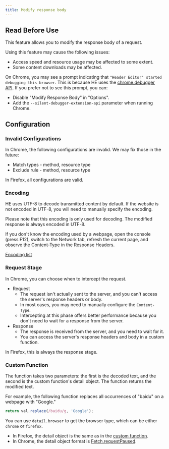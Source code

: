 ```yaml
---
title: Modify response body
---
```


## Read Before Use

This feature allows you to modify the response body of a request.

Using this feature may cause the following issues:
* Access speed and resource usage may be affected to some extent.
* Some content downloads may be affected.

On Chrome, you may see a prompt indicating that `"Header Editor" started debugging this browser`. This is because HE uses the [chrome.debugger API](https://developer.chrome.com/docs/extensions/reference/api/debugger). If you prefer not to see this prompt, you can:
* Disable "Modify Response Body" in "Options".
* Add the `--silent-debugger-extension-api` parameter when running Chrome.

## Configuration

### Invalid Configurations
In Chrome, the following configurations are invalid. We may fix those in the future:
* Match types - method, resource type
* Exclude rule - method, resource type

In Firefox, all configurations are valid.

### Encoding
HE uses UTF-8 to decode transmitted content by default. If the website is not encoded in UTF-8, you will need to manually specify the encoding.

Please note that this encoding is only used for decoding. The modified response is always encoded in UTF-8.

If you don't know the encoding used by a webpage, open the console (press F12), switch to the Network tab, refresh the current page, and observe the Content-Type in the Response Headers.

[Encoding list](https://developer.mozilla.org/en-US/docs/Web/API/Encoding_API/Encodings)

### Request Stage

In Chrome, you can choose when to intercept the request.

* Request
  * The request isn't actually sent to the server, and you can't access the server's response headers or body.
  * In most cases, you may need to manually configure the `Content-Type`.
  * Intercepting at this phase offers better performance because you don't need to wait for a response from the server.
* Response
  * The response is received from the server, and you need to wait for it.
  * You can access the server's response headers and body in a custom function.

In Firefox, this is always the response stage.

### Custom Function
The function takes two parameters: the first is the decoded text, and the second is the custom function's detail object. The function returns the modified text.

For example, the following function replaces all occurrences of "baidu" on a webpage with "Google."
```js
return val.replace(/baidu/g, 'Google');
```

You can use `detail.browser` to get the browser type, which can be either `chrome` or `firefox`.
* In Firefox, the detail object is the same as in the [custom function](./custom-function).
* In Chrome, the detail object format is [Fetch.requestPaused](https://chromedevtools.github.io/devtools-protocol/tot/Fetch/#event-requestPaused).
